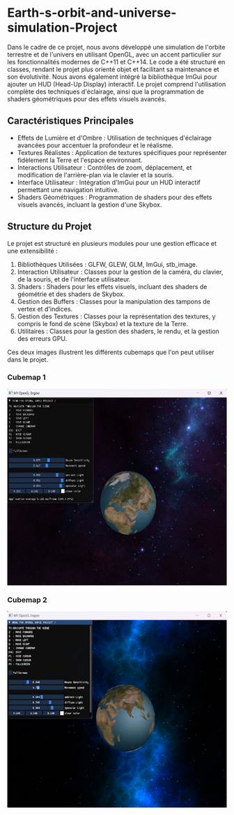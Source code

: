 # Earth-s-orbit-and-universe-simulation-Project
Dans le cadre de ce projet, nous avons développé une simulation de l'orbite terrestre et de l'univers en utilisant OpenGL, avec un accent particulier sur les fonctionnalités modernes de C++11 et C++14. Le code a été structuré en classes, rendant le projet plus orienté objet et facilitant sa maintenance et son évolutivité. Nous avons également intégré la bibliothèque ImGui pour ajouter un HUD (Head-Up Display) interactif. Le projet comprend l'utilisation complète des techniques d'éclairage, ainsi que la programmation de shaders géométriques pour des effets visuels avancés.
 

## Caractéristiques Principales
- Effets de Lumière et d'Ombre : Utilisation de techniques d'éclairage avancées pour accentuer la profondeur et le réalisme.
- Textures Réalistes : Application de textures spécifiques pour représenter fidèlement la Terre et l'espace environnant.
- Interactions Utilisateur : Contrôles de zoom, déplacement, et modification de l'arrière-plan via le clavier et la souris.
- Interface Utilisateur : Intégration d'ImGui pour un HUD interactif permettant une navigation intuitive.
- Shaders Géométriques : Programmation de shaders pour des effets visuels avancés, incluant la gestion d'une Skybox.

## Structure du Projet
Le projet est structuré en plusieurs modules pour une gestion efficace et une extensibilité :

1. Bibliothèques Utilisées : GLFW, GLEW, GLM, ImGui, stb_image.
2. Interaction Utilisateur : Classes pour la gestion de la caméra, du clavier, de la souris, et de l'interface utilisateur.
3. Shaders : Shaders pour les effets visuels, incluant des shaders de géométrie et des shaders de Skybox.
4. Gestion des Buffers : Classes pour la manipulation des tampons de vertex et d'indices.
5. Gestion des Textures : Classes pour la représentation des textures, y compris le fond de scène (Skybox) et la texture de la Terre.
6. Utilitaires : Classes pour la gestion des shaders, le rendu, et la gestion des erreurs GPU.

Ces deux images illustrent les différents cubemaps que l'on peut utiliser dans le projet.

### Cubemap 1 

<p align="center">
<img align="center" width="600" height="450" src="images/opengl-1.png">
</p>

### Cubemap 2
<p align="center">
<img align="center" width="600" height="450" src="images/opengl-2.png">
</p>


